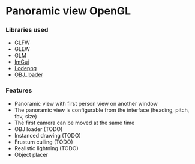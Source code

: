 # Panoramic view OpenGL

### Libraries used

* GLFW
* GLEW
* GLM
* [ImGui](https://github.com/ocornut/imgui)
* [Lodepng](https://github.com/lvandeve/lodepng)
* [OBJ_loader](https://github.com/Bly7/OBJ-Loader/)

### Features

* Panoramic view with first person view on another window  
* The panoramic view is configurable from the interface (heading, pitch, fov, size)
* The first camera can be moved at the same time
* OBJ loader (TODO)
* Instanced drawing (TODO)
* Frustum culling (TODO)
* Realistic lightning (TODO)
* Object placer